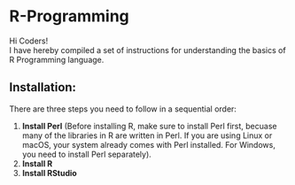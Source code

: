 # R-Programming
Hi Coders! \
I have hereby compiled a set of instructions for understanding the basics of R Programming language.

## Installation:
There are three steps you need to follow in a sequential order:
1. **Install Perl** (Before installing R, make sure to install Perl first, becuase many of the libraries in R are written in Perl. If you are using Linux or macOS, your system already comes with Perl installed. For Windows, you need to install Perl separately).
2. **Install R**
3. **Install RStudio**
